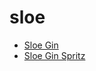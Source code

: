 # sloe

 * [Sloe Gin](index/s/sloe-gin-201036.json)
 * [Sloe Gin Spritz](index/s/sloe-gin-spritz-56389926.json)
